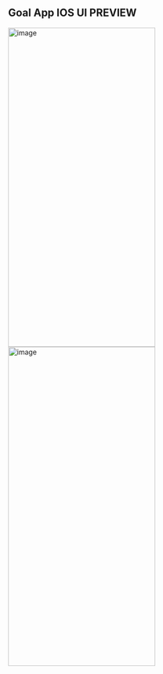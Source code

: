 <h2>Goal App IOS UI PREVIEW</h2>
<div>
  <img  width="300" height="650" alt="image" src="https://github.com/user-attachments/assets/de5da1a5-fdb7-4380-b9c3-318054f33a46" />
<img width="300" height="650"alt="image" src="https://github.com/user-attachments/assets/f8503768-41cf-46a7-ba0e-0d97a471b3aa" />
</div>

